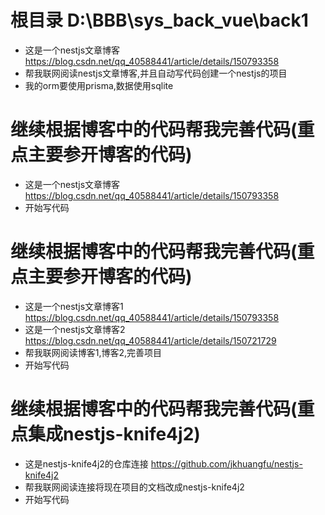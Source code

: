 # 根目录 D:\BBB\sys_back_vue\back1
- 这是一个nestjs文章博客 https://blog.csdn.net/qq_40588441/article/details/150793358
- 帮我联网阅读nestjs文章博客,并且自动写代码创建一个nestjs的项目
- 我的orm要使用prisma,数据使用sqlite



# 继续根据博客中的代码帮我完善代码(重点主要参开博客的代码)
- 这是一个nestjs文章博客 https://blog.csdn.net/qq_40588441/article/details/150793358
- 开始写代码



# 继续根据博客中的代码帮我完善代码(重点主要参开博客的代码)
- 这是一个nestjs文章博客1 https://blog.csdn.net/qq_40588441/article/details/150793358
- 这是一个nestjs文章博客2 https://blog.csdn.net/qq_40588441/article/details/150721729
- 帮我联网阅读博客1,博客2,完善项目
- 开始写代码


# 继续根据博客中的代码帮我完善代码(重点集成nestjs-knife4j2)
- 这是nestjs-knife4j2的仓库连接  https://github.com/jkhuangfu/nestjs-knife4j2
- 帮我联网阅读连接将现在项目的文档改成nestjs-knife4j2
- 开始写代码